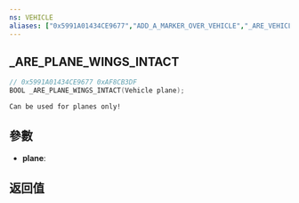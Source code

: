 ```yaml
---
ns: VEHICLE
aliases: ["0x5991A01434CE9677","ADD_A_MARKER_OVER_VEHICLE","_ARE_VEHICLE_WINGS_INTACT"]
---
```

## _ARE_PLANE_WINGS_INTACT

```c
// 0x5991A01434CE9677 0xAF8CB3DF
BOOL _ARE_PLANE_WINGS_INTACT(Vehicle plane);
```

```
Can be used for planes only!  
```

## 參數
* **plane**: 

## 返回值
